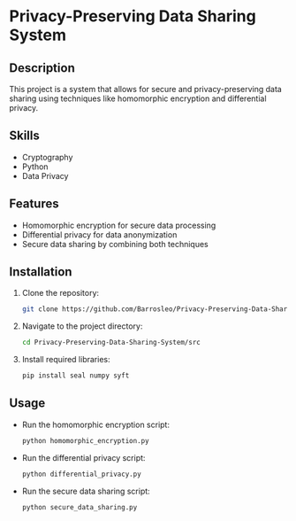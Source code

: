 # Privacy-Preserving Data Sharing System

## Description
This project is a system that allows for secure and privacy-preserving data sharing using techniques like homomorphic encryption and differential privacy.

## Skills
- Cryptography
- Python
- Data Privacy

## Features
- Homomorphic encryption for secure data processing
- Differential privacy for data anonymization
- Secure data sharing by combining both techniques

## Installation
1. Clone the repository:
    ```bash
    git clone https://github.com/Barrosleo/Privacy-Preserving-Data-Sharing-System.git
    ```
2. Navigate to the project directory:
    ```bash
    cd Privacy-Preserving-Data-Sharing-System/src
    ```
3. Install required libraries:
    ```bash
    pip install seal numpy syft
    ```

## Usage
- Run the homomorphic encryption script:
    ```bash
    python homomorphic_encryption.py
    ```
- Run the differential privacy script:
    ```bash
    python differential_privacy.py
    ```
- Run the secure data sharing script:
    ```bash
    python secure_data_sharing.py
    ```

